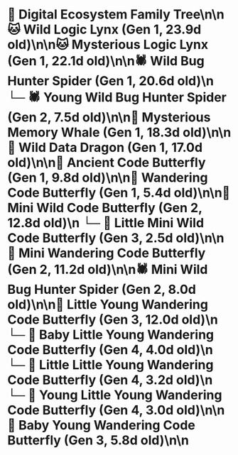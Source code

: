 # 🌳 Digital Ecosystem Family Tree\n\n🐱 Wild Logic Lynx (Gen 1, 23.9d old)\n\n🐱 Mysterious Logic Lynx (Gen 1, 22.1d old)\n\n🕷️ Wild Bug Hunter Spider (Gen 1, 20.6d old)\n  └─ 🕷️ Young Wild Bug Hunter Spider (Gen 2, 7.5d old)\n\n🐋 Mysterious Memory Whale (Gen 1, 18.3d old)\n\n🐉 Wild Data Dragon (Gen 1, 17.0d old)\n\n🦋 Ancient Code Butterfly (Gen 1, 9.8d old)\n\n🦋 Wandering Code Butterfly (Gen 1, 5.4d old)\n\n🦋 Mini Wild Code Butterfly (Gen 2, 12.8d old)\n  └─ 🦋 Little Mini Wild Code Butterfly (Gen 3, 2.5d old)\n\n🦋 Mini Wandering Code Butterfly (Gen 2, 11.2d old)\n\n🕷️ Mini Wild Bug Hunter Spider (Gen 2, 8.0d old)\n\n🦋 Little Young Wandering Code Butterfly (Gen 3, 12.0d old)\n  └─ 🦋 Baby Little Young Wandering Code Butterfly (Gen 4, 4.0d old)\n  └─ 🦋 Little Little Young Wandering Code Butterfly (Gen 4, 3.2d old)\n  └─ 🦋 Young Little Young Wandering Code Butterfly (Gen 4, 3.0d old)\n\n🦋 Baby Young Wandering Code Butterfly (Gen 3, 5.8d old)\n\n